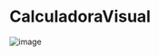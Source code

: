 # CalculadoraVisual

![image](https://user-images.githubusercontent.com/97262055/148881812-0ed5b3ab-9379-482e-94fa-9aac983b72ae.png)

